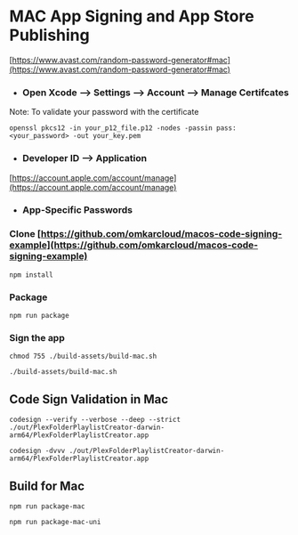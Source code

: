 # MAC App Signing and App Store Publishing

[https://www.avast.com/random-password-generator#mac](https://www.avast.com/random-password-generator#mac)



- ###  Open Xcode --> Settings --> Account --> Manage Certifcates

Note: To validate your password with the certificate

`openssl pkcs12 -in your_p12_file.p12 -nodes -passin pass:<your_password> -out your_key.pem`

- ### Developer ID --> Application 


[https://account.apple.com/account/manage](https://account.apple.com/account/manage)

- ###  App-Specific Passwords 


### Clone [https://github.com/omkarcloud/macos-code-signing-example](https://github.com/omkarcloud/macos-code-signing-example)

`npm install`


### Package 

`npm run package`

### Sign the app

`chmod 755 ./build-assets/build-mac.sh`

`./build-assets/build-mac.sh`


## Code Sign Validation in Mac 

`codesign --verify --verbose --deep --strict ./out/PlexFolderPlaylistCreator-darwin-arm64/PlexFolderPlaylistCreator.app`


`codesign -dvvv ./out/PlexFolderPlaylistCreator-darwin-arm64/PlexFolderPlaylistCreator.app`

## Build for Mac 

`npm run package-mac`

`npm run package-mac-uni`